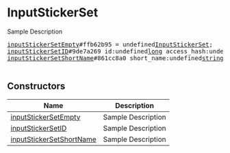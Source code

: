 # InputStickerSet

Sample Description

<pre>
<a href="../constructor/inputStickerSetEmpty">inputStickerSetEmpty</a>#ffb62b95 = undefined<a href="../type/InputStickerSet.md">InputStickerSet</a>;
<a href="../constructor/inputStickerSetID">inputStickerSetID</a>#9de7a269 id:undefined<a href="../type/long.md">long</a> access_hash:undefined<a href="../type/long.md">long</a> = undefined<a href="../type/InputStickerSet.md">InputStickerSet</a>;
<a href="../constructor/inputStickerSetShortName">inputStickerSetShortName</a>#861cc8a0 short_name:undefined<a href="../type/string.md">string</a> = undefined<a href="../type/InputStickerSet.md">InputStickerSet</a>;

</pre>

## Constructors

| Name | Description |
|------|-------------|
| [inputStickerSetEmpty](../constructor/inputStickerSetEmpty.md) | Sample Description |
| [inputStickerSetID](../constructor/inputStickerSetID.md) | Sample Description |
| [inputStickerSetShortName](../constructor/inputStickerSetShortName.md) | Sample Description |

